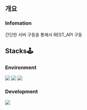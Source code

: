 ## 개요
### Infomation
간단한 서버 구동을 통해서 REST_API 구동

## Stacks🕹
### Environment
<img src="https://img.shields.io/badge/VisualStudioCode-007ACC?style=flat-square&logo=Visual Studio Code&logoColor=white"/>
<img src="https://img.shields.io/badge/git-007ACC?style=flat-square&logo=Visual Studio Code&logoColor=white"/>
<img src="https://img.shields.io/badge/VisualStudioCode-007ACC?style=flat-square&logo=Visual Studio Code&logoColor=white"/>

### Development
<img src="https://img.shields.io/badge/JAVASCRIPT-F7DF1E?style=flat-square&logo=JavaScript&logoColor=white"/>
